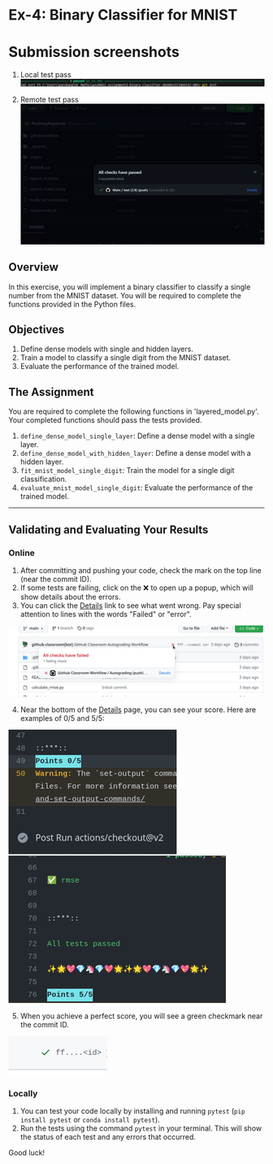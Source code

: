 # Ex-4: Binary Classifier for MNIST

# Submission screenshots

1. Local test pass
   ![Alt text](locally_test_passed.png)

2. Remote test pass
   ![Alt text](remote_test_passed.png)

## Overview

In this exercise, you will implement a binary classifier to classify a single number from the MNIST dataset. You will be required to complete the functions provided in the Python files.

## Objectives

1. Define dense models with single and hidden layers.
2. Train a model to classify a single digit from the MNIST dataset.
3. Evaluate the performance of the trained model.

## The Assignment

You are required to complete the following functions in 'layered_model.py'. Your completed functions should pass the tests provided.

1. `define_dense_model_single_layer`: Define a dense model with a single layer.
2. `define_dense_model_with_hidden_layer`: Define a dense model with a hidden layer.
3. `fit_mnist_model_single_digit`: Train the model for a single digit classification.
4. `evaluate_mnist_model_single_digit`: Evaluate the performance of the trained model.

---

## Validating and Evaluating Your Results

### Online

1. After committing and pushing your code, check the mark on the top line (near the commit ID).
2. If some tests are failing, click on the ❌ to open up a popup, which will show details about the errors.
3. You can click the [Details]() link to see what went wrong. Pay special attention to lines with the words "Failed" or "error".

![screnshot](images/details_screenshot.png)

4. Near the bottom of the [Details]() page, you can see your score. Here are examples of 0/5 and 5/5:

![score](images/score.png) ![success](images/success.png)

5. When you achieve a perfect score, you will see a green checkmark near the commit ID.

![green](images/green.png)

### Locally

1. You can test your code locally by installing and running `pytest` (`pip install pytest` or `conda install pytest`).
2. Run the tests using the command `pytest` in your terminal. This will show the status of each test and any errors that occurred.

Good luck!
